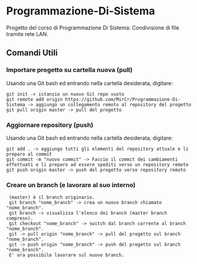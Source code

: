 # Programmazione-Di-Sistema
Progetto del corso di Programmazione Di Sistema: Condivisione di file tramite rete LAN.

## Comandi Utili
### Importare progetto su cartella nuova (pull)
Usando una Git bash ed entrando nella cartella desiderata, digitare:
```
git init -> istanzio un nuovo Git repo vuoto
git remote add origin https://github.com/MirCr/Programmazione-Di-Sistema -> aggiungo un collegamento remoto al repository del progetto
git pull origin master -> pull del progetto
```

### Aggiornare repository (push)
Usando una Git bash ed entrando nella cartella desiderata, digitare:
```
git add . -> aggiungo tutti gli elementi del repository attuale e li preparo al commit
git commit -m "nuovo commit" -> Faccio il commit dei cambiamenti effettuati e li preparo ad essere spediti verso un repository remoto
git push origin master -> push del progetto verso repository remoto
```

### Creare un branch (e lavorare al suo interno)
```
 (master) è il branch originario.
 git branch "nome_branch" -> crea un nuovo branch chiamato "nome_branch".
 git branch -> visualizza l'elenco dei branch (master branch compreso).
 git checkout "nome_branch" -> switch dal branch corrente al branch "nome_branch".
 git -> pull origin "nome_branch" -> pull del progetto sul branch "nome_branch".
 git -> push origin "nome_branch" -> push del progetto sul branch "nome_branch".
 E' ora possibile lavorare sul nuovo branch. 
 ```
